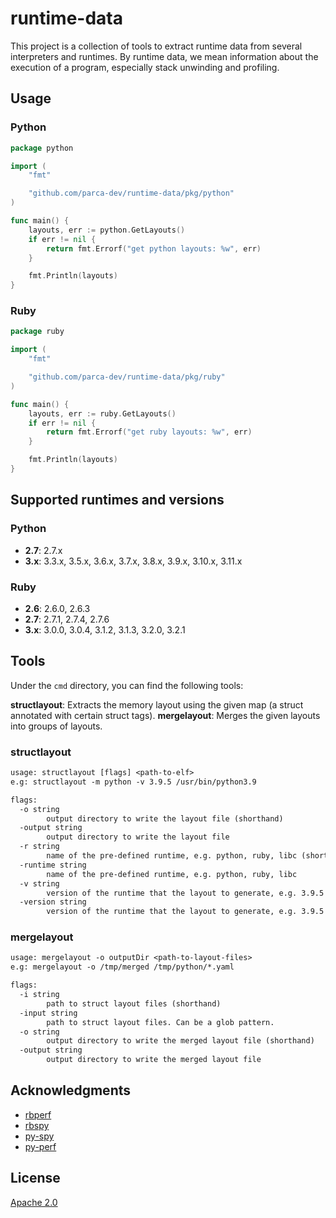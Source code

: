 # runtime-data

This project is a collection of tools to extract runtime data from several interpreters and runtimes.
By runtime data, we mean information about the execution of a program, especially stack unwinding and profiling.

## Usage

### Python

```go
package python

import (
    "fmt"

    "github.com/parca-dev/runtime-data/pkg/python"
)

func main() {
    layouts, err := python.GetLayouts()
    if err != nil {
        return fmt.Errorf("get python layouts: %w", err)
    }

    fmt.Println(layouts)
}
```

### Ruby

```go
package ruby

import (
    "fmt"

    "github.com/parca-dev/runtime-data/pkg/ruby"
)

func main() {
    layouts, err := ruby.GetLayouts()
    if err != nil {
        return fmt.Errorf("get ruby layouts: %w", err)
    }

    fmt.Println(layouts)
}
```

## Supported runtimes and versions

### Python

- **2.7**: 2.7.x
- **3.x**: 3.3.x, 3.5.x, 3.6.x, 3.7.x, 3.8.x, 3.9.x, 3.10.x, 3.11.x

### Ruby

- **2.6**: 2.6.0, 2.6.3
- **2.7**: 2.7.1, 2.7.4, 2.7.6
- **3.x**: 3.0.0, 3.0.4, 3.1.2, 3.1.3, 3.2.0, 3.2.1

## Tools

Under the `cmd` directory, you can find the following tools:

**structlayout**: Extracts the memory layout using the given map (a struct annotated with certain struct tags).
**mergelayout**: Merges the given layouts into groups of layouts.

### structlayout

[embedmd]:# (tmp/structlayout-help.txt)
```txt
usage: structlayout [flags] <path-to-elf>
e.g: structlayout -m python -v 3.9.5 /usr/bin/python3.9

flags:
  -o string
    	output directory to write the layout file (shorthand)
  -output string
    	output directory to write the layout file
  -r string
    	name of the pre-defined runtime, e.g. python, ruby, libc (shorthand)
  -runtime string
    	name of the pre-defined runtime, e.g. python, ruby, libc
  -v string
    	version of the runtime that the layout to generate, e.g. 3.9.5 (shorthand)
  -version string
    	version of the runtime that the layout to generate, e.g. 3.9.5
```

### mergelayout

[embedmd]:# (tmp/mergelayout-help.txt)
```txt
usage: mergelayout -o outputDir <path-to-layout-files>
e.g: mergelayout -o /tmp/merged /tmp/python/*.yaml

flags:
  -i string
    	path to struct layout files (shorthand)
  -input string
    	path to struct layout files. Can be a glob pattern.
  -o string
    	output directory to write the merged layout file (shorthand)
  -output string
    	output directory to write the merged layout file
```

## Acknowledgments

- [rbperf](https://github.com/javierhonduco/rbperf)
- [rbspy](https://github.com/rbspy/rbspy)
- [py-spy](https://github.com/benfred/py-spy)
- [py-perf](https://github.com/kakkoyun/py-perf)

## License

[Apache 2.0](LICENSE)
